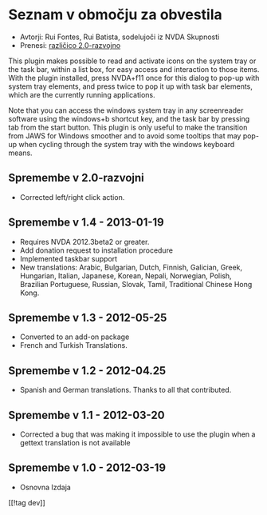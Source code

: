 # Seznam v območju za obvestila #

* Avtorji: Rui Fontes, Rui Batista, sodelujoči iz NVDA Skupnosti
* Prenesi: [različico 2.0-razvojno][1]

This plugin makes possible to read and activate icons on the system tray or
the task bar, within a list box, for easy access and interaction to those
items. With the plugin installed, press NVDA+f11 once for this dialog to
pop-up with system tray elements, and press twice to pop it up with task bar
elements, which are the currently running applications.

Note that you can access the windows system tray in any screenreader
software using the windows+b shortcut key, and the task bar by pressing tab
from the start button. This plugin is only useful to make the transition
from JAWS for Windows smoother and to avoid some tooltips that may pop-up
when cycling through the system tray with the windows keyboard means.


## Spremembe v 2.0-razvojni ##

* Corrected left/right click action.

## Spremembe v 1.4 - 2013-01-19 ##

* Requires NVDA 2012.3beta2 or greater.
* Add donation request to installation procedure
* Implemented taskbar support
* New translations: Arabic, Bulgarian, Dutch, Finnish, Galician, Greek,
  Hungarian, Italian, Japanese, Korean, Nepali, Norwegian, Polish, Brazilian
  Portuguese, Russian, Slovak, Tamil, Traditional Chinese Hong Kong.

## Spremembe v 1.3 - 2012-05-25 ##

* Converted to an add-on package
* French and Turkish Translations.

## Spremembe v 1.2 - 2012-04.25 ##

* Spanish and German translations. Thanks to all that contributed.

## Spremembe v 1.1 - 2012-03-20 ##

* Corrected a bug that was making it impossible to use the plugin when a
  gettext translation is not available

## Spremembe v 1.0 - 2012-03-19 ##

* Osnovna Izdaja

[[!tag dev]]

[1]: http://addons.nvda-project.org/files/get.php?file=st
